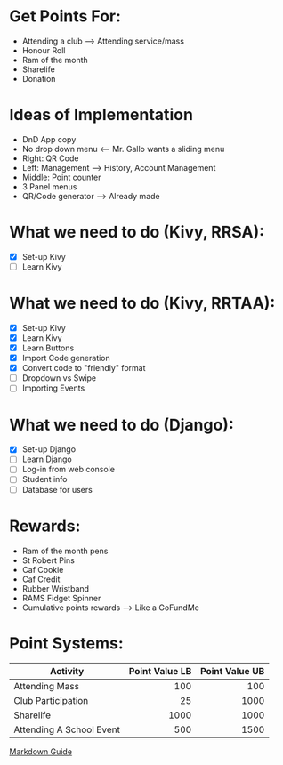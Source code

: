 # Get Points For:
* Attending a club --> Attending service/mass
* Honour Roll
* Ram of the month
* Sharelife
* Donation

# Ideas of Implementation
* DnD App copy
* No drop down menu <-- Mr. Gallo wants a sliding menu
* Right: QR Code
* Left: Management --> History, Account Management
* Middle: Point counter
* 3 Panel menus
* QR/Code generator --> Already made

# What we need to do (Kivy, RRSA):
- [x] Set-up Kivy
- [ ] Learn Kivy

# What we need to do (Kivy, RRTAA):
- [x] Set-up Kivy
- [x] Learn Kivy
- [x] Learn Buttons
- [x] Import Code generation
- [x] Convert code to "friendly" format
- [ ] Dropdown vs Swipe
- [ ] Importing Events

# What we need to do (Django):
- [x] Set-up Django
- [ ] Learn Django
- [ ] Log-in from web console
- [ ] Student info
- [ ] Database for users

# Rewards:
* Ram of the month pens
* St Robert Pins
* Caf Cookie
* Caf Credit
* Rubber Wristband
* RAMS Fidget Spinner
* Cumulative points rewards --> Like a GoFundMe

# Point Systems:
| Activity        | Point Value LB          | Point Value UB  |
| ------------- |-------------:| -----:|
| Attending Mass      | 100 | 100 |
| Club Participation      | 25 | 1000|
| Sharelife | 1000 | 1000 |
| Attending A School Event | 500 | 1500 |

[Markdown Guide](https://github.com/adam-p/markdown-here/wiki/Markdown-Cheatsheet)
